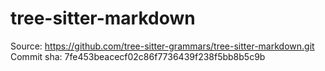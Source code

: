 # tree-sitter-markdown

Source: https://github.com/tree-sitter-grammars/tree-sitter-markdown.git
Commit sha: 7fe453beacecf02c86f7736439f238f5bb8b5c9b
